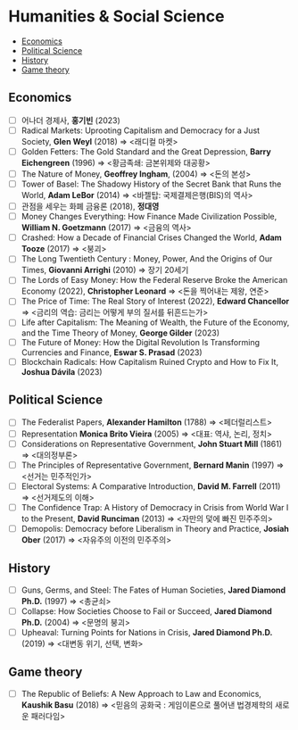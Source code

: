 # Humanities & Social Science

- [Economics](#economics)
- [Political Science](#political-science)
- [History](#history)
- [Game theory](#game-theory)

## Economics
- [ ] 어나더 경제사, **홍기빈** (2023)
- [ ] Radical Markets: Uprooting Capitalism and Democracy for a Just Society, **Glen Weyl** (2018) => <래디컬 마켓>
- [ ] Golden Fetters: The Gold Standard and the Great Depression, **Barry Eichengreen** (1996) => <황금족쇄: 금본위제와 대공황>
- [ ] The Nature of Money, **Geoffrey Ingham**, (2004) => <돈의 본성>
- [ ] Tower of Basel: The Shadowy History of the Secret Bank that Runs the World, **Adam LeBor** (2014) => <바젤탑: 국제결제은행(BIS)의 역사>
- [ ] 관점을 세우는 화폐 금융론 (2018), **정대영**
- [ ] Money Changes Everything: How Finance Made Civilization Possible, **William N. Goetzmann** (2017) => <금융의 역사>
- [ ] Crashed: How a Decade of Financial Crises Changed the World, **Adam Tooze** (2017) => <붕괴>
- [ ] The Long Twentieth Century : Money, Power, And the Origins of Our Times, **Giovanni Arrighi** (2010) => 장기 20세기
- [ ] The Lords of Easy Money: How the Federal Reserve Broke the American Economy (2022), **Christopher Leonard** => <돈을 찍어내는 제왕, 연준>
- [ ] The Price of Time: The Real Story of Interest (2022), **Edward Chancellor**  => <금리의 역습: 금리는 어떻게 부의 질서를 뒤흔드는가>
- [ ] Life after Capitalism: The Meaning of Wealth, the Future of the Economy, and the Time Theory of Money, **George Gilder** (2023)
- [ ] The Future of Money: How the Digital Revolution Is Transforming Currencies and Finance, **Eswar S. Prasad** (2023)
- [ ] Blockchain Radicals: How Capitalism Ruined Crypto and How to Fix It, **Joshua Dávila** (2023)

## Political Science
- [ ] The Federalist Papers, **Alexander Hamilton** (1788) => <페더럴리스트>
- [ ] Representation **Monica Brito Vieira** (2005) => <대표: 역샤, 논리, 정치>
- [ ] Considerations on Representative Government, **John Stuart Mill** (1861) => <대의정부론>
- [ ] The Principles of Representative Government, **Bernard Manin** (1997) => <선거는 민주적인가>
- [ ] Electoral Systems: A Comparative Introduction, **David M. Farrell** (2011)  => <선거제도의 이해>
- [ ] The Confidence Trap: A History of Democracy in Crisis from World War I to the Present, **David Runciman** (2013) => <자만의 덫에 빠진 민주주의>
- [ ] Demopolis: Democracy before Liberalism in Theory and Practice, **Josiah Ober** (2017) => <자유주의 이전의 민주주의>

## History
- [ ] Guns, Germs, and Steel: The Fates of Human Societies, **Jared Diamond Ph.D.** (1997) => <총균쇠>
- [ ] Collapse: How Societies Choose to Fail or Succeed, **Jared Diamond Ph.D.** (2004) => <문명의 붕괴>
- [ ] Upheaval: Turning Points for Nations in Crisis, **Jared Diamond Ph.D.** (2019) => <대변동 위기, 선택, 변화>

## Game theory
- [ ] The Republic of Beliefs: A New Approach to Law and Economics, **Kaushik Basu** (2018) => <믿음의 공화국 : 게임이론으로 풀어낸 법경제학의 새로운 패러다임>
